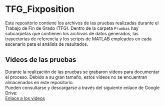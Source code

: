 # TFG_Fixposition

Este repositorio contiene los archivos de las pruebas realizadas durante el Trabajo de Fin de Grado (TFG). Dentro de la carpeta `Pruebas` hay subcarpetas que contienen los archivos de datos generados, las trayectorias de referencia y los scripts de MATLAB empleados en cada escenario para el análisis de resultados.

## Videos de las pruebas

Durante la realización de las pruebas se grabaron videos para documentar el proceso. Debido a su gran tamaño, estos videos no se encuentran almacenados en este repositorio.  
Pueden consultarse y descargarse a través del siguiente enlace de Google Drive:  
[Enlace a los videos](https://drive.google.com/drive/folders/1u1eY7dzL0EaJhf1QcVTlMg3PIF1fJZml?usp=drive_link)
